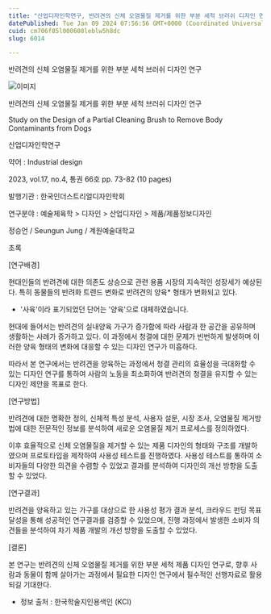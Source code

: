 ```yaml
---
title: "산업디자인학연구, 반려견의 신체 오염물질 제거를 위한 부분 세척 브러쉬 디자인 연구"
datePublished: Tue Jan 09 2024 07:56:56 GMT+0000 (Coordinated Universal Time)
cuid: cm706f85l000608leblw5h8dc
slug: 6014

---
```



반려견의 신체 오염물질 제거를 위한 부분 세척 브러쉬 디자인 연구

![이미지](https://cdn.hashnode.com/res/hashnode/image/upload/v1739259873267/beadf8fe-f359-4b80-9847-695adfd5b98f.jpeg)

반려견의 신체 오염물질 제거를 위한 부분 세척 브러쉬 디자인 연구

Study on the Design of a Partial Cleaning Brush to Remove Body Contaminants from Dogs

산업디자인학연구

약어 : Industrial design

2023, vol.17, no.4, 통권 66호 pp. 73-82 (10 pages)

발행기관 : 한국인더스트리얼디자인학회

연구분야 : 예술체육학 > 디자인 > 산업디자인 > 제품/제품정보디자인

정승언 / Seungun Jung / 계원예술대학교

초록

[연구배경]

현대인들의 반려견에 대한 의존도 상승으로 관련 용품 시장의 지속적인 성장세가 예상된다. 특히 동물들의 반려화 트렌드 변화로 반려견의 양육* 형태가 변화되고 있다.

* '사육'이라 표기되었던 단어는 '양육'으로 대체하였습니다.

현대에 들어서는 반려견의 실내양육 가구가 증가함에 따라 사람과 한 공간을 공유하며 생활하는 사례가 증가하고 있다. 이 과정에서 청결에 대한 문제가 빈번하게 발생하며 이러한 양육 형태의 변화에 대응할 수 있는 디자인 연구가 미흡하다.

따라서 본 연구에서는 반려견을 양육하는 과정에서 청결 관리의 효율성을 극대화할 수 있는 디자인 연구를 통하여 사람의 노동을 최소화하여 반려견의 청결을 유지할 수 있는 디자인 제안을 목표로 한다.

[연구방법]

반려견에 대한 명확한 정의, 신체적 특성 분석, 사용자 설문, 시장 조사, 오염물질 제거방법에 대한 전문적인 정보를 분석하여 새로운 오염물질 제거 프로세스를 정의하였다.

이후 효율적으로 신체 오염물질을 제거할 수 있는 제품 디자인의 형태와 구조를 개발하였으며 프로토타입을 제작하여 사용성 테스트를 진행하였다. 사용성 테스트를 통하여 소비자들의 다양한 의견을 수렴할 수 있었고 결과를 분석하여 디자인의 개선 방향을 도출할 수 있었다.

[연구결과]

반려견을 양육하고 있는 가구를 대상으로 한 사용성 평가 결과 분석, 크라우드 펀딩 목표 달성을 통해 성공적인 연구결과를 검증할 수 있었으며, 진행 과정에서 발생한 소비자 의견들을 분석하여 차기 제품 개발의 개선 방향을 도출할 수 있었다.

[결론]

본 연구는 반려견의 신체 오염물질 제거를 위한 부분 세척 제품 디자인 연구로, 향후 사람과 동물이 함께 살아가는 과정에서 필요한 디자인 연구에서 필수적인 선행자료로 활용되길 기대한다.

* 정보 출처 : 한국학술지인용색인 (KCI)